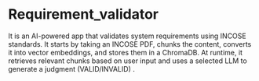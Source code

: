 # Requirement_validator
It is an AI-powered app that validates system requirements using INCOSE standards. It starts by taking an INCOSE PDF, chunks the content, converts it into vector embeddings, and stores them in a ChromaDB. At runtime, it retrieves relevant chunks based on user input and uses a selected LLM to generate a judgment (VALID/INVALID) .
